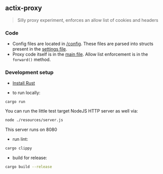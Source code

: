## actix-proxy
> Silly proxy experiment, enforces an allow list of cookies and headers

### Code

- Config files are located in [/config](/config). These files are parsed into structs present in the [settings file](./src/settings.rs).
- Proxy code itself is in the [main file](./src/main.rs). Allow list enforcement is in the `forward()` method.

### Development setup

- [Install Rust](https://www.rust-lang.org/tools/install)

- to run locally:
```
cargo run
```

You can run the little test target NodeJS HTTP server as well via:
```bash
node ./resources/server.js
```
This server runs on 8080

- run lint:
```bash
cargo clippy
```

- build for release:
```bash
cargo build --release
```
